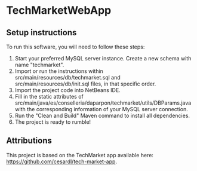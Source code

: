 # TechMarketWebApp

## Setup instructions
To run this software, you will need to follow these steps:
1. Start your preferred MySQL server instance. Create a new schema with name "techmarket".
2. Import or run the instructions within src/main/resources/db/techmarket.sql and src/main/resources/db/init.sql files, in that specific order.
3. Import the project code into NetBeans IDE.
4. Fill in the static attributes of src/main/java/es/conselleria/daparpon/techmarket/utils/DBParams.java with the corresponding information of your MySQL server connection.
5. Run the "Clean and Build" Maven command to install all dependencies.
6. The project is ready to rumble!

## Attributions
This project is based on the TechMarket app available here: https://github.com/cesardl/tech-market-app.
